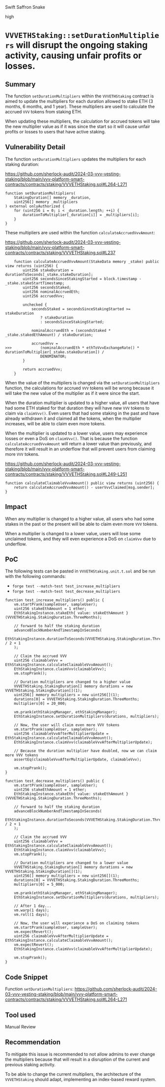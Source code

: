Swift Saffron Snake

high

# `VVVETHStaking::setDurationMultipliers` will disrupt the ongoing staking activity, causing unfair profits or losses.

## Summary

The function `setDurationMultipliers` within the `VVVETHStaking` contract is aimed to update the multipliers for each duration allowed to stake ETH (3 months, 6 months, and 1 year). These multipliers are used to calculate the accrued `VVV` tokens from staking ETH.

When updating these multipliers, the calculation for accrued tokens will take the new multiplier value as if it was since the start so it will cause unfair profits or losses to users that have active staking. 

## Vulnerability Detail

The function `setDurationMultipliers` updates the multipliers for each staking duration:

https://github.com/sherlock-audit/2024-03-vvv-vesting-staking/blob/main/vvv-platform-smart-contracts/contracts/staking/VVVETHStaking.sol#L264-L271
```solidity
function setDurationMultipliers(
    StakingDuration[] memory _duration,
    uint256[] memory _multipliers
) external onlyAuthorized {
    for (uint256 i = 0; i < _duration.length; ++i) {
        durationToMultiplier[_duration[i]] = _multipliers[i];
    }
}
```

These multipliers are used within the function `calculateAccruedVvvAmount`:

https://github.com/sherlock-audit/2024-03-vvv-vesting-staking/blob/main/vvv-platform-smart-contracts/contracts/staking/VVVETHStaking.sol#L237
```solidity
    function calculateAccruedVvvAmount(StakeData memory _stake) public view returns (uint256) {
        uint256 stakeDuration = durationToSeconds[_stake.stakeDuration];
        uint256 secondsSinceStakingStarted = block.timestamp - _stake.stakeStartTimestamp;
        uint256 secondsStaked;
        uint256 nominalAccruedEth;
        uint256 accruedVvv;

        unchecked {
            secondsStaked = secondsSinceStakingStarted >= stakeDuration
                ? stakeDuration
                : secondsSinceStakingStarted;

            nominalAccruedEth = (secondsStaked * _stake.stakedEthAmount) / stakeDuration;

            accruedVvv =
>>>             (nominalAccruedEth * ethToVvvExchangeRate() * durationToMultiplier[_stake.stakeDuration]) /
                DENOMINATOR;
        }

        return accruedVvv;
    }
```

When the value of the multipliers is changed via the `setDurationMultipliers` function, the calculations for accrued `VVV` tokens will be wrong because it will take the new value of the multiplier as if it were since the start.

When the duration multiplier is updated to a higher value, all users that have had some ETH staked for that duration they will have new `VVV` tokens to claim via `claimVvv()`. Even users that had some staking in the past and have already withdrawn it and claimed all the tokens, when the multiplier increases, will be able to claim even more tokens.

When the multiplier is updated to a lower value, users may experience losses or even a DoS on `claimVvv()`. That is because the function `calculateAccruedVvvAmount` will return a lower value than previously, and therefore it will result in an underflow that will prevent users from claiming more `VVV` tokens. 

https://github.com/sherlock-audit/2024-03-vvv-vesting-staking/blob/main/vvv-platform-smart-contracts/contracts/staking/VVVETHStaking.sol#L249-L251
```solidity
function calculateClaimableVvvAmount() public view returns (uint256) {
    return calculateAccruedVvvAmount() - userVvvClaimed[msg.sender];
}
```

## Impact

When any multiplier is changed to a higher value, all users who had some stakes in the past or the present will be able to claim even more `VVV` tokens.

When a multiplier is changed to a lower value, users will lose some unclaimed tokens, and they will even experience a DoS on `claimVvv` due to underflow.

## PoC

The following tests can be pasted in `VVVETHStaking.unit.t.sol` and be run with the following commands:
 - `forge test --match-test test_increase_multipliers`
 - `forge test --match-test test_decrease_multipliers`

```solidity
function test_increase_multipliers() public {
    vm.startPrank(sampleUser, sampleUser);
    uint256 stakeEthAmount = 1 ether;
    EthStakingInstance.stakeEth{ value: stakeEthAmount }(VVVETHStaking.StakingDuration.ThreeMonths);

    // forward to half the staking duration
    advanceBlockNumberAndTimestampInSeconds(
        EthStakingInstance.durationToSeconds(VVVETHStaking.StakingDuration.ThreeMonths) / 2 + 1
    );

    // Claim the accrued VVV
    uint256 claimableVvv = EthStakingInstance.calculateClaimableVvvAmount();
    EthStakingInstance.claimVvv(claimableVvv);
    vm.stopPrank();

    // Duration multipliers are changed to a higher value
    VVVETHStaking.StakingDuration[] memory durations = new VVVETHStaking.StakingDuration[](1);
    uint256[] memory multipliers = new uint256[](1);
    durations[0] = VVVETHStaking.StakingDuration.ThreeMonths;
    multipliers[0] = 20_000;

    vm.prank(ethStakingManager, ethStakingManager);
    EthStakingInstance.setDurationMultipliers(durations, multipliers);

    // Now, the user will claim even more VVV tokens
    vm.startPrank(sampleUser, sampleUser);
    uint256 claimableVvvAfterMultiplierUpdate = EthStakingInstance.calculateClaimableVvvAmount();
    EthStakingInstance.claimVvv(claimableVvvAfterMultiplierUpdate);

    // Because the duration multiplier have doubled, now we can claim more VVV tokens
    assertEq(claimableVvvAfterMultiplierUpdate, claimableVvv);

    vm.stopPrank();
}

function test_decrease_multipliers() public {
    vm.startPrank(sampleUser, sampleUser);
    uint256 stakeEthAmount = 1 ether;
    EthStakingInstance.stakeEth{ value: stakeEthAmount }(VVVETHStaking.StakingDuration.ThreeMonths);

    // forward to half the staking duration
    advanceBlockNumberAndTimestampInSeconds(
        EthStakingInstance.durationToSeconds(VVVETHStaking.StakingDuration.ThreeMonths) / 2 + 1
    );

    // Claim the accrued VVV
    uint256 claimableVvv = EthStakingInstance.calculateClaimableVvvAmount();
    EthStakingInstance.claimVvv(claimableVvv);
    vm.stopPrank();

    // Duration multipliers are changed to a lower value
    VVVETHStaking.StakingDuration[] memory durations = new VVVETHStaking.StakingDuration[](1);
    uint256[] memory multipliers = new uint256[](1);
    durations[0] = VVVETHStaking.StakingDuration.ThreeMonths;
    multipliers[0] = 5_000;

    vm.prank(ethStakingManager, ethStakingManager);
    EthStakingInstance.setDurationMultipliers(durations, multipliers);

    // After 1 day...
    vm.warp(1 days);
    vm.roll(1 days);

    // Now, the user will experience a DoS on claiming tokens
    vm.startPrank(sampleUser, sampleUser);
    vm.expectRevert();
    uint256 claimableVvvAfterMultiplierUpdate = EthStakingInstance.calculateClaimableVvvAmount();
    vm.expectRevert();
    EthStakingInstance.claimVvv(claimableVvvAfterMultiplierUpdate);

    vm.stopPrank();
}
```

## Code Snippet

Function `setDurationMultipliers`: https://github.com/sherlock-audit/2024-03-vvv-vesting-staking/blob/main/vvv-platform-smart-contracts/contracts/staking/VVVETHStaking.sol#L264-L271

## Tool used

Manual Review

## Recommendation

To mitigate this issue is recommended to not allow admins to ever change the multipliers because that will result in a disruption of the current and previous staking activity. 

To be able to change the current multipliers, the architecture of the `VVVETHStaking` should adapt, implementing an index-based reward system. 
